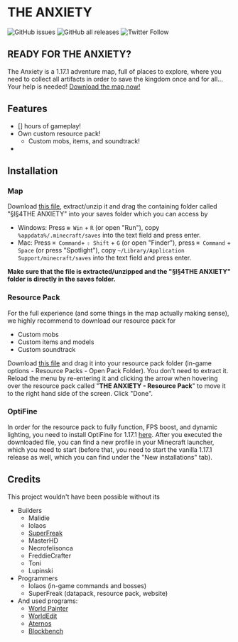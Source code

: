 # **THE ANXIETY**
![GitHub issues](https://img.shields.io/github/issues/theanxietymc/TheAnxiety/total?style=for-the-badge)
![GitHub all releases](https://img.shields.io/github/downloads/theanxietymc/TheAnxiety/total?style=for-the-badge)
![Twitter Follow](https://img.shields.io/twitter/follow/theanxietymc?style=for-the-badge&color=1d9bf0)

## READY FOR THE ANXIETY?
The Anxiety is a 1.17.1 adventure map, full of places to explore, where you need to collect all artifacts in order to save the kingdom once and for all...
Your help is needed! [Download the map now!]()

## Features
- [] hours of gameplay!
- Own custom resource pack!
    - Custom mobs, items, and soundtrack!
-

## Installation
### Map
Download [this file](), extract/unzip it and drag the containing folder called "§l§4THE ANXIETY" into your saves folder which you can access by
- Windows: Press `⊞ Win` + `R` (or open "Run"), copy `%appdata%/.minecraft/saves` into the text field and press enter.
- Mac: Press `⌘ Command`+ `⇧ Shift` + `G` (or open "Finder"), press `⌘ Command` + `Space` (or press "Spotlight"), copy `~/Library/Application Support/minecraft/saves` into the text field and press enter.

**Make sure that the file is extracted/unzipped and the "§l§4THE ANXIETY" folder is directly in the saves folder.**

### Resource Pack
For the full experience (and some things in the map actually making sense), we highly recommend to download our resource pack for
- Custom mobs
- Custom items and models
- Custom soundtrack

Download [this file]() and drag it into your resource pack folder (in-game options - Resource Packs - Open Pack Folder). You don't need to extract it. Reload the menu by re-entering it and clicking the arrow when hovering over the resource pack called "**THE ANXIETY - Resource Pack**" to move it to the right hand side of the screen. Click "Done".

### OptiFine
In order for the resource pack to fully function, FPS boost, and dynamic lighting, you need to install OptiFine for 1.17.1 [here](https://optifine.net/adloadx?f=OptiFine_1.17.1_HD_U_H1.jar). After you executed the downloaded file, you can find a new profile in your Minecraft launcher, which you need to start (before that, you need to start the vanilla 1.17.1 release as well, which you can find under the "New installations" tab).

## Credits
This project wouldn't have been possible without its
- Builders
    - Malidie
    - Iolaos
    - [SuperFreak](https://superfreak504.github.io/)
    - MasterHD
    - Necrofelisonca
    - FreddieCrafter
    - Toni
    - Lupinski
- Programmers
    - Iolaos (in-game commands and bosses)
    - SuperFreak (datapack, resource pack, website)
- And used programs:
    - [World Painter](https://www.worldpainter.net/)
    - [WorldEdit](https://www.curseforge.com/minecraft/mc-mods/worldedit)
    - [Aternos](https://www.aternos.org/)
    - [Blockbench](https://www.blockbench.net/)
